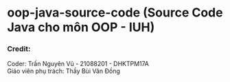 # oop-java-source-code (Source Code Java cho môn OOP - IUH)
### Credit:
Coder: Trần Nguyên Vũ - 21088201 - DHKTPM17A  
Giáo viên phụ trách: Thầy Bùi Văn Đồng
